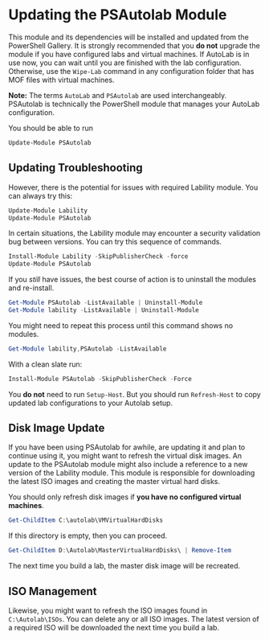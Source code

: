 # Updating the PSAutolab Module

This module and its dependencies will be installed and updated from the PowerShell Gallery. It is strongly recommended that you __do not__ upgrade  the module if you have configured labs and virtual machines. If AutoLab is in use now, you can wait until you are finished with the lab configuration. Otherwise, use the `Wipe-Lab` command in any configuration folder that has MOF files with virtual machines.

__Note:__ The terms `AutoLab` and `PSAutolab` are used interchangeably. PSAutolab is technically the PowerShell module that manages your AutoLab configuration.

You should be able to run

```powershell
Update-Module PSAutolab
```

## Updating Troubleshooting

However, there is the potential for issues with required Lability module. You can always try this:

```powershell
Update-Module Lability
Update-Module PSAutolab
```

In certain situations, the Lability module may encounter a security validation bug between versions. You can try this sequence of commands.

```powershell
Install-Module Lability -SkipPublisherCheck -force
Update-Module PSAutolab
```

If you *still* have issues, the best course of action is to uninstall the modules and re-install.

```powershell
Get-Module PSAutolab -ListAvailable | Uninstall-Module
Get-Module lability -ListAvailable | Uninstall-Module
```

You might need to repeat this process until this command shows no modules.

```powershell
Get-Module lability,PSAutolab -ListAvailable
```

With a clean slate run:

```powershell
Install-Module PSAutolab -SkipPublisherCheck -Force
```

You __do not__ need to run `Setup-Host`. But you should run `Refresh-Host` to copy updated lab configurations to your Autolab setup.

## Disk Image Update

If you have been using PSAutolab for awhile, are updating it and plan to continue using it, you might want to refresh the virtual disk images. An update to the PSAutolab module might also include a reference to a new version of the Lability module. This module is responsible for downloading the latest ISO images and creating the master virtual hard disks.

You should only refresh disk images if __you have no configured virtual machines__.

```powershell
Get-ChildItem C:\autolab\VMVirtualHardDisks
```

If this directory is empty, then you can proceed.

```powershell
Get-ChildItem D:\Autolab\MasterVirtualHardDisks\ | Remove-Item
```

The next time you build a lab, the master disk image will be recreated.

## ISO Management

Likewise, you might want to refresh the ISO images found in `C:\Autolab\ISOs`. You can delete any or all ISO images. The latest version of a required ISO will be downloaded the next time you build a lab.
